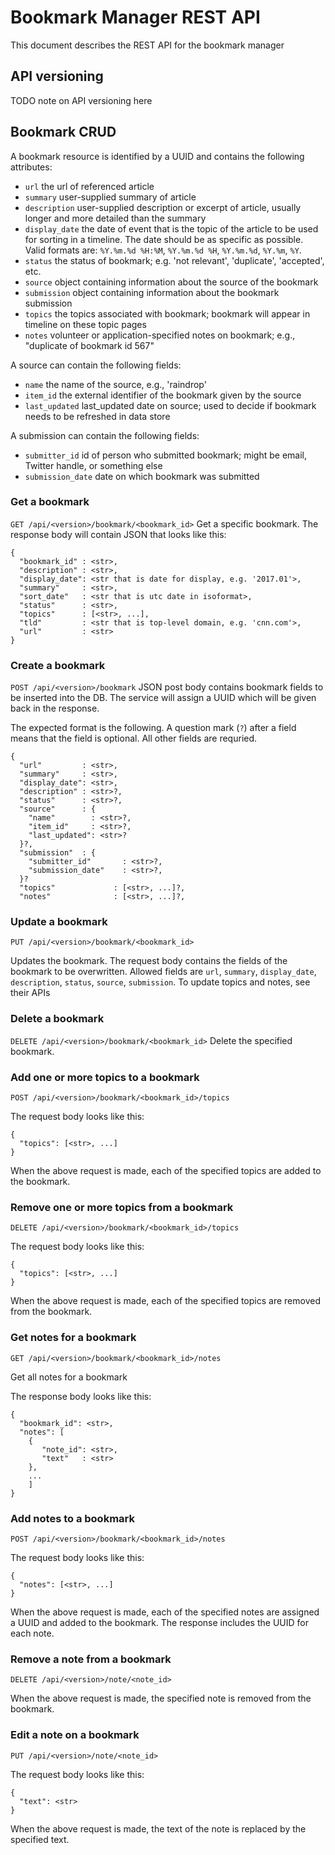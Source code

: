# Bookmark Manager REST API

This document describes the REST API for the bookmark manager

## API versioning

TODO note on API versioning here

## Bookmark CRUD

A bookmark resource is identified by a UUID and contains the following attributes:

- `url` the url of referenced article
- `summary` user-supplied summary of article
- `description` user-supplied description or excerpt of article, usually longer and more detailed than the summary
- `display_date` the date of event that is the topic of the article to be used for sorting in a timeline. The date
should be as specific as possible. Valid formats are: `%Y.%m.%d %H:%M`, `%Y.%m.%d %H`, `%Y.%m.%d`, `%Y.%m`, `%Y`.
- `status` the status of bookmark; e.g. 'not relevant', 'duplicate', 'accepted', etc.
- `source` object containing information about the source of the bookmark
- `submission` object containing information about the bookmark submission 
- `topics` the topics associated with bookmark; bookmark will appear in timeline on these topic pages
- `notes` volunteer or application-specified notes on bookmark; e.g., "duplicate of bookmark id 567" 

A source can contain the following fields:
- `name` the name of the source, e.g., 'raindrop'
- `item_id` the external identifier of the bookmark given by the source
- `last_updated` last_updated date on source; used to decide if bookmark needs to be refreshed in data store

A submission can contain the following fields:
- `submitter_id` id of person who submitted bookmark; might be email, Twitter handle, or something else
- `submission_date` date on which bookmark was submitted

### Get a bookmark
 
`GET /api/<version>/bookmark/<bookmark_id>`
Get a specific bookmark. The response body will contain JSON that looks like this:
```
{
  "bookmark_id" : <str>,
  "description" : <str>,
  "display_date": <str that is date for display, e.g. '2017.01'>,
  "summary"     : <str>,
  "sort_date"   : <str that is utc date in isoformat>,
  "status"      : <str>,
  "topics"      : [<str>, ...],
  "tld"         : <str that is top-level domain, e.g. 'cnn.com'>,
  "url"         : <str>
}
```

### Create a bookmark

`POST /api/<version>/bookmark`
JSON post body contains bookmark fields to be inserted into the DB. The service will assign a UUID which will be given back in the response.

The expected format
is the following. A question mark (`?`) after a field means that the field is optional. All other fields are requried.

```
{
  "url"         : <str>,
  "summary"     : <str>,
  "display_date": <str>,  
  "description" : <str>?,
  "status"      : <str>?,
  "source"      : {
    "name"        : <str>?,
    "item_id"     : <str>?,
    "last_updated": <str>?
  }?,
  "submission"  : {
    "submitter_id"       : <str>?,
    "submission_date"    : <str>?,
  }?
  "topics"             : [<str>, ...]?,
  "notes"              : [<str>, ...]?,
```


### Update a bookmark

`PUT /api/<version>/bookmark/<bookmark_id>`

Updates the bookmark. The request body contains the fields of the bookmark to be overwritten. Allowed fields
are `url`, `summary`, `display_date`, `description`, `status`, `source`, `submission`. To update topics and notes, 
see their APIs

### Delete a bookmark

`DELETE /api/<version>/bookmark/<bookmark_id>`
Delete the specified bookmark.

### Add one or more topics to a bookmark

`POST /api/<version>/bookmark/<bookmark_id>/topics`

The request body looks like this:
```
{
  "topics": [<str>, ...]
}
```

When the above request is made, each of the specified topics are added to the bookmark.

### Remove one or more topics from a bookmark

`DELETE /api/<version>/bookmark/<bookmark_id>/topics`

The request body looks like this:
```
{
  "topics": [<str>, ...]
}
```

When the above request is made, each of the specified topics are removed from the bookmark.

### Get notes for a bookmark

`GET /api/<version>/bookmark/<bookmark_id>/notes`

Get all notes for a bookmark

The response body looks like this:
```
{
  "bookmark_id": <str>,
  "notes": [
    {
       "note_id": <str>,
       "text"   : <str>
    }, 
    ...
    ]
}
```


### Add notes to a bookmark

`POST /api/<version>/bookmark/<bookmark_id>/notes`

The request body looks like this:
```
{
  "notes": [<str>, ...]
}
```

When the above request is made, each of the specified notes are assigned a UUID and added to the bookmark. The response
includes the UUID for each note.

### Remove a note from a bookmark

`DELETE /api/<version>/note/<note_id>`

When the above request is made, the specified note is removed from the bookmark.

### Edit a note on a bookmark

`PUT /api/<version>/note/<note_id>`

The request body looks like this:
```
{
  "text": <str>
}
```

When the above request is made, the text of the note is replaced by the specified text.
